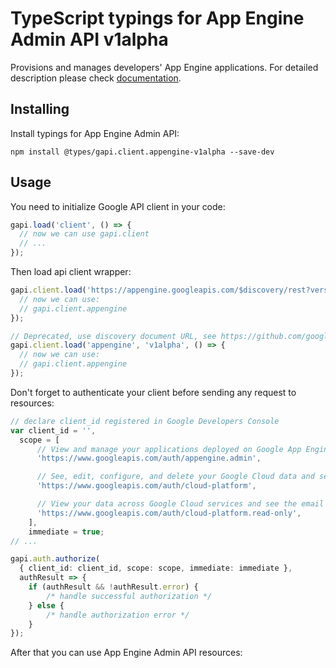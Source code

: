 # TypeScript typings for App Engine Admin API v1alpha

Provisions and manages developers' App Engine applications.
For detailed description please check [documentation](https://cloud.google.com/appengine/docs/admin-api/).

## Installing

Install typings for App Engine Admin API:

```
npm install @types/gapi.client.appengine-v1alpha --save-dev
```

## Usage

You need to initialize Google API client in your code:

```typescript
gapi.load('client', () => {
  // now we can use gapi.client
  // ...
});
```

Then load api client wrapper:

```typescript
gapi.client.load('https://appengine.googleapis.com/$discovery/rest?version=v1alpha', () => {
  // now we can use:
  // gapi.client.appengine
});
```

```typescript
// Deprecated, use discovery document URL, see https://github.com/google/google-api-javascript-client/blob/master/docs/reference.md#----gapiclientloadname----version----callback--
gapi.client.load('appengine', 'v1alpha', () => {
  // now we can use:
  // gapi.client.appengine
});
```

Don't forget to authenticate your client before sending any request to resources:

```typescript
// declare client_id registered in Google Developers Console
var client_id = '',
  scope = [
      // View and manage your applications deployed on Google App Engine
      'https://www.googleapis.com/auth/appengine.admin',

      // See, edit, configure, and delete your Google Cloud data and see the email address for your Google Account.
      'https://www.googleapis.com/auth/cloud-platform',

      // View your data across Google Cloud services and see the email address of your Google Account
      'https://www.googleapis.com/auth/cloud-platform.read-only',
    ],
    immediate = true;
// ...

gapi.auth.authorize(
  { client_id: client_id, scope: scope, immediate: immediate },
  authResult => {
    if (authResult && !authResult.error) {
        /* handle successful authorization */
    } else {
        /* handle authorization error */
    }
});
```

After that you can use App Engine Admin API resources: <!-- TODO: make this work for multiple namespaces -->

```typescript
```

